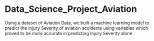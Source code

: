 # Data_Science_Project_Aviation
Using a dataset of Aviation Data, we built a machine learning model to predict the Injury Severity of aviation accidents using variables which proved to be more accurate in predicting Injury Severity alone
